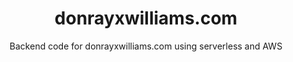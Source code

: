 <h1 align="center">
  donrayxwilliams.com
</h1>
<p align="center">
  Backend code for donrayxwilliams.com using serverless and AWS
</p>
